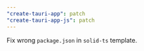 ```yaml
---
"create-tauri-app": patch
"create-tauri-app-js": patch
---
```


Fix wrong `package.json` in `solid-ts` template.